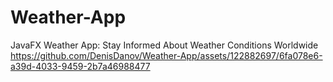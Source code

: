 # Weather-App
JavaFX Weather App: Stay Informed About Weather Conditions Worldwide
https://github.com/DenisDanov/Weather-App/assets/122882697/6fa078e6-a39d-4033-9459-2b7a46988477

